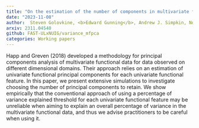 ```yaml
---
title: "On the estimation of the number of components in multivariate functional principal component analysis"
date: "2023-11-08"
author:  Steven Golovkine, <b>Edward Gunning</b>, Andrew J. Simpkin, Norma Bargary
arxiv: 2311.04540
github: FAST-ULxNUIG/variance_mfpca
categories: Working papers
---
```


Happ and Greven (2018) developed a methodology for principal components analysis of multivariate functional data for data observed on different dimensional domains. Their approach relies on an estimation of univariate functional principal components for each univariate functional feature. In this paper, we present extensive simulations to investigate choosing the number of principal components to retain. We show empirically that the conventional approach of using a percentage of variance explained threshold for each univariate functional feature may be unreliable when aiming to explain an overall percentage of variance in the multivariate functional data, and thus we advise practitioners to be careful when using it.